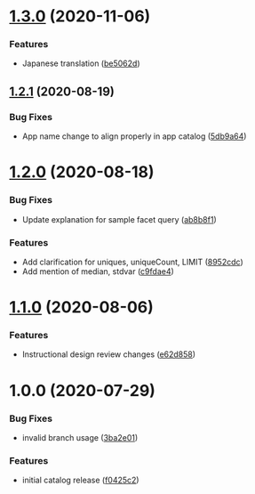 # [1.3.0](https://github.com/newrelic/nr1-learn-nrql/compare/v1.2.1...v1.3.0) (2020-11-06)


### Features

* Japanese translation ([be5062d](https://github.com/newrelic/nr1-learn-nrql/commit/be5062dcb10a363e1ad89e0f9bd27d8c60acded7))

## [1.2.1](https://github.com/newrelic/nr1-learn-nrql/compare/v1.2.0...v1.2.1) (2020-08-19)


### Bug Fixes

* App name change to align properly in app catalog ([5db9a64](https://github.com/newrelic/nr1-learn-nrql/commit/5db9a64a08f673540e086a18c3946b846a872835))

# [1.2.0](https://github.com/newrelic/nr1-learn-nrql/compare/v1.1.0...v1.2.0) (2020-08-18)


### Bug Fixes

* Update explanation for sample facet query ([ab8b8f1](https://github.com/newrelic/nr1-learn-nrql/commit/ab8b8f1a499ea50035d38c6f55947590ee19bcf2))


### Features

* Add clarification for uniques, uniqueCount, LIMIT ([8952cdc](https://github.com/newrelic/nr1-learn-nrql/commit/8952cdc36641408e77aa3e53b57d4ea7baac9da3))
* Add mention of median, stdvar ([c9fdae4](https://github.com/newrelic/nr1-learn-nrql/commit/c9fdae4d54d99eef2c520664c03c7c4d31487336))

# [1.1.0](https://github.com/newrelic/nr1-learn-nrql/compare/v1.0.0...v1.1.0) (2020-08-06)


### Features

* Instructional design review changes ([e62d858](https://github.com/newrelic/nr1-learn-nrql/commit/e62d85851b27f1b74c98af5826e7943216baa852))

# 1.0.0 (2020-07-29)


### Bug Fixes

* invalid branch usage ([3ba2e01](https://github.com/newrelic/nr1-learn-nrql/commit/3ba2e0176e72c16645ca370442e67d3a15801878))


### Features

* initial catalog release ([f0425c2](https://github.com/newrelic/nr1-learn-nrql/commit/f0425c2caffdfdfbcec46a61f49ae3c012d1a1f2))
